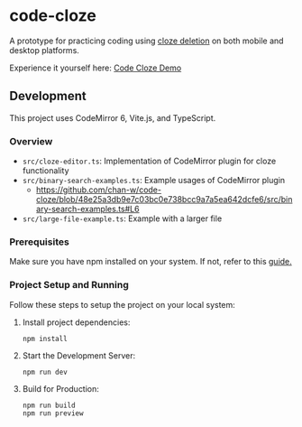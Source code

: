 # code-cloze
A prototype for practicing coding using [cloze deletion](https://en.wikipedia.org/wiki/Cloze_test) on both mobile and desktop platforms.

Experience it yourself here: [Code Cloze Demo](https://chan-w.github.io/code-cloze-demo-gh-pages/)

## Development
This project uses CodeMirror 6, Vite.js, and TypeScript.

### Overview
- `src/cloze-editor.ts`: Implementation of CodeMirror plugin for cloze functionality
- `src/binary-search-examples.ts`: Example usages of CodeMirror plugin
    - https://github.com/chan-w/code-cloze/blob/48e25a3db9e7c03bc0e738bcc9a7a5ea642dcfe6/src/binary-search-examples.ts#L6
- `src/large-file-example.ts`: Example with a larger file

### Prerequisites
Make sure you have npm installed on your system. If not, refer to this [guide.](https://docs.npmjs.com/downloading-and-installing-node-js-and-npm)

### Project Setup and Running
Follow these steps to setup the project on your local system:

1. Install project dependencies:
    ```
    npm install
    ```

2. Start the Development Server: 
    ```
    npm run dev
    ```

3. Build for Production: 
    ```
    npm run build
    npm run preview
    ```
